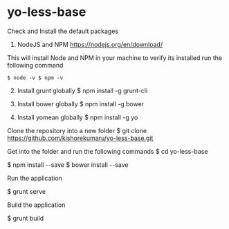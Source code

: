 # yo-less-base


Check and Install the default packages 

1. NodeJS and NPM 
  https://nodejs.org/en/download/ 
  
  This will install Node and NPM in your machine
  to verify its installed run the following command 
  
  `$ node -v
  $ npm -v`

2. Install grunt globally
  $ npm install -g grunt-cli
  
3. Install bower globally
  $ npm install -g bower
  
4. Install yomean globally
  $ npm install -g yo
  
  
Clone the repository into a new folder
  $ git clone https://github.com/kishorekumaru/yo-less-base.git

Get into the folder and run the following commands
  $ cd yo-less-base
  
  $ npm install --save
  $ bower install --save
  
  Run the application
  
  $ grunt serve
  
  Build the application
  
  $ grunt build
